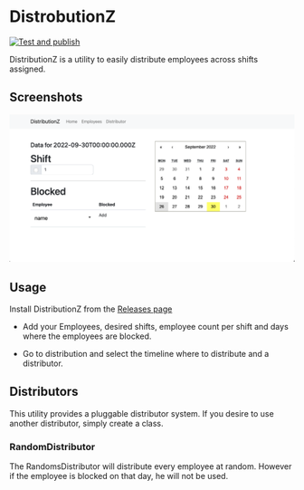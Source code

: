 # DistrobutionZ

[![Test and publish](https://github.com/TheDome/DistributionZ/actions/workflows/test-pr.yml/badge.svg)](https://github.com/TheDome/DistributionZ/actions/workflows/test-pr.yml)

DistributionZ is a utility to easily distribute employees across shifts assigned. 

## Screenshots 

![Main frame](docs/img/main-frame.png)

## Usage

Install DistributionZ from the [Releases page](/releases/latest)

- Add your Employees, desired shifts, employee count per shift and days where the employees are blocked. 

- Go to distribution and select the timeline where to distribute and a distributor. 

## Distributors

This utility provides a pluggable distributor system. If you desire to use another distributor, simply create a class. 

### RandomDistributor

The RandomsDistributor will distribute every employee at random. However if the employee is blocked on that day, he will not be used. 